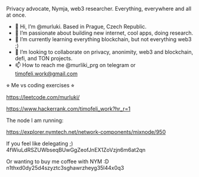 Privacy advocate, Nymja, web3 researcher.
Everything, everywhere and all at once. 

- 👋 Hi, I’m @murluki. Based in Prague, Czech Republic. 
- 👀 I’m passionate about building new internet, cool apps, doing research.
- 🌱 I’m currently learning everything blockchain, but not everything web3 ;)
- 💞️ I’m looking to collaborate on privacy, anonimity, web3 and blockchain, defi, and TON projects. 
- 📫 How to reach me @murliki_prg on telegram or timofeli.work@gmail.com

⭐︎ Me vs coding exercises ⭐︎ 

https://leetcode.com/murluki/ 

https://www.hackerrank.com/timofeli_work?hr_r=1

The node I am running:

https://explorer.nymtech.net/network-components/mixnode/950

If you feel like delegating ;) 
4fWiuLdRSZUWbseqBUwGgZeofJnEX1ZoVzjn6m6at2qn

Or wanting to buy me coffee with NYM :D 
n1thxd0dy25d4szyztc3sghawrzheyg35l44x0q3
